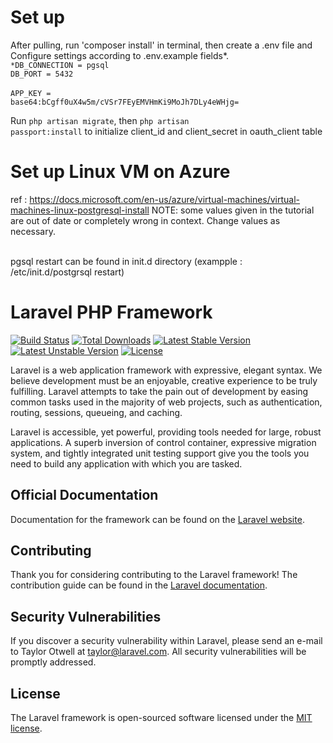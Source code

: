 # Set up 
After pulling, run 'composer install' in terminal, then create a .env file and Configure settings according to .env.example fields*.<br><code>*DB_CONNECTION = pgsql</code><br>
<code>DB_PORT = 5432 </code><br>
<code>APP_KEY = base64:bCgff0uX4w5m/cVSr7FEyEMVHmKi9MoJh7DLy4eWHjg= </code><br>

Run <code>php artisan migrate</code>, then <code>php artisan passport:install</code> to initialize client_id and client_secret in oauth_client table

# Set up Linux VM on Azure 
ref : <a>https://docs.microsoft.com/en-us/azure/virtual-machines/virtual-machines-linux-postgresql-install</a>
NOTE: some values given in the tutorial are out of date or completely wrong in context. Change values as necessary. 

<br>pgsql restart can be found in init.d directory (exampple : /etc/init.d/postgrsql restart)

# Laravel PHP Framework

[![Build Status](https://travis-ci.org/laravel/framework.svg)](https://travis-ci.org/laravel/framework)
[![Total Downloads](https://poser.pugx.org/laravel/framework/d/total.svg)](https://packagist.org/packages/laravel/framework)
[![Latest Stable Version](https://poser.pugx.org/laravel/framework/v/stable.svg)](https://packagist.org/packages/laravel/framework)
[![Latest Unstable Version](https://poser.pugx.org/laravel/framework/v/unstable.svg)](https://packagist.org/packages/laravel/framework)
[![License](https://poser.pugx.org/laravel/framework/license.svg)](https://packagist.org/packages/laravel/framework)

Laravel is a web application framework with expressive, elegant syntax. We believe development must be an enjoyable, creative experience to be truly fulfilling. Laravel attempts to take the pain out of development by easing common tasks used in the majority of web projects, such as authentication, routing, sessions, queueing, and caching.

Laravel is accessible, yet powerful, providing tools needed for large, robust applications. A superb inversion of control container, expressive migration system, and tightly integrated unit testing support give you the tools you need to build any application with which you are tasked.

## Official Documentation

Documentation for the framework can be found on the [Laravel website](http://laravel.com/docs).

## Contributing

Thank you for considering contributing to the Laravel framework! The contribution guide can be found in the [Laravel documentation](http://laravel.com/docs/contributions).

## Security Vulnerabilities

If you discover a security vulnerability within Laravel, please send an e-mail to Taylor Otwell at taylor@laravel.com. All security vulnerabilities will be promptly addressed.

## License

The Laravel framework is open-sourced software licensed under the [MIT license](http://opensource.org/licenses/MIT).
